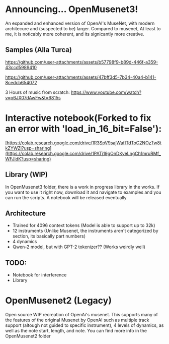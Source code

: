 # Announcing... OpenMusenet3!
An expanded and enhanced version of OpenAI's MuseNet, with modern architecure and (suspected to be) larger. Compared to musenet, At least to me, it is noticably more coherent, and its signicantly more creative.

## Samples (Alla Turca)

https://github.com/user-attachments/assets/b57798f9-b89d-446f-a359-43ccd5989410

https://github.com/user-attachments/assets/47bff3d5-7b34-40a4-b141-8cedcb654072

3 Hours of music from scratch: https://www.youtube.com/watch?v=p6JX07dAwFw&t=6815s

# Interactive notebook(Forked to fix an error with 'load_in_16_bit=False'):
[https://colab.research.google.com/drive/1R3SpV9sajWafITdToC2NOzTw8tkZYWZl?usp=sharing](https://colab.research.google.com/drive/1PATj19gOnDKyeLngCh1mruRMf_WFJldK?usp=sharing)

## Library (WIP)
In OpenMusenet3 folder, there is a work in progress library in the works. If you want to use it right now, download it and navigate to examples and you can run the scripts. A notebook will be released eventually

## Architecture
- Trained for 4096 context tokens (Model is able to support up to 32k)
- 12 instruments (Unlike Musenet, the instruments aren't categorized by section, its basically part numbers)
- 4 dynamics
- Qwen-2 model, but with GPT-2 tokenizer?? (Works weirdly well)

## TODO:
- Notebook for interference
- Library

# OpenMusenet2 (Legacy)
Open source WIP recreation of OpenAi's musenet. This supports many of the features of the original Musenet by OpenAI such as multiple track support (altough not guided to specific instrument), 4 levels of dynamics, as well as the note start, length, and note. You can find more info in the OpenMusenet2 folder
